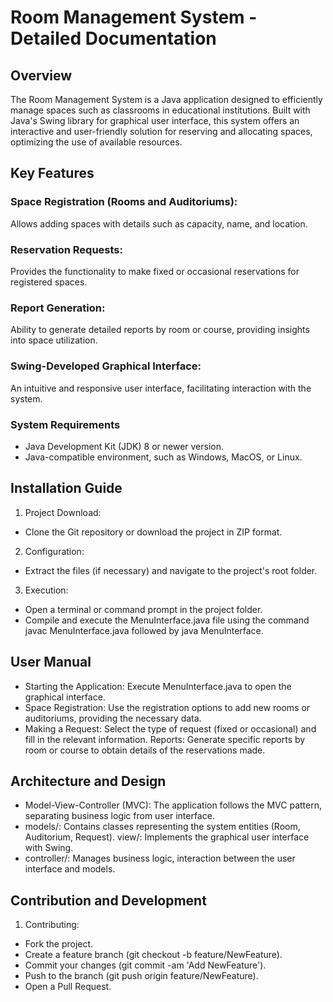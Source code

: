 # Room Management System - Detailed Documentation
## Overview
The Room Management System is a Java application designed to efficiently manage spaces such as classrooms in educational institutions. Built with Java's Swing library for graphical user interface, this system offers an interactive and user-friendly solution for reserving and allocating spaces, optimizing the use of available resources.



## Key Features
### Space Registration (Rooms and Auditoriums):
Allows adding spaces with details such as capacity, name, and location.

### Reservation Requests:
Provides the functionality to make fixed or occasional reservations for registered spaces.

### Report Generation:
Ability to generate detailed reports by room or course, providing insights into space utilization.

### Swing-Developed Graphical Interface:
An intuitive and responsive user interface, facilitating interaction with the system.

### System Requirements
- Java Development Kit (JDK) 8 or newer version.
- Java-compatible environment, such as Windows, MacOS, or Linux.
## Installation Guide
1. Project Download:
- Clone the Git repository or download the project in ZIP format.
2. Configuration:
- Extract the files (if necessary) and navigate to the project's root folder.
3. Execution:
- Open a terminal or command prompt in the project folder.
- Compile and execute the MenuInterface.java file using the command javac MenuInterface.java followed by java MenuInterface.
## User Manual
- Starting the Application: Execute MenuInterface.java to open the graphical interface.
- Space Registration: Use the registration options to add new rooms or auditoriums, providing the necessary data.
- Making a Request: Select the type of request (fixed or occasional) and fill in the relevant information.
Reports: Generate specific reports by room or course to obtain details of the reservations made.
## Architecture and Design
- Model-View-Controller (MVC): The application follows the MVC pattern, separating business logic from user interface.
- models/: Contains classes representing the system entities (Room, Auditorium, Request).
view/: Implements the graphical user interface with Swing.
- controller/: Manages business logic, interaction between the user interface and models.
## Contribution and Development
1. Contributing:
- Fork the project.
- Create a feature branch (git checkout -b feature/NewFeature).
- Commit your changes (git commit -am 'Add NewFeature').
- Push to the branch (git push origin feature/NewFeature).
- Open a Pull Request.